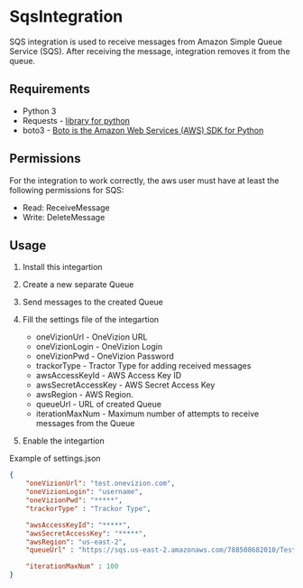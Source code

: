 # SqsIntegration

SQS integration is used to receive messages from Amazon Simple Queue Service (SQS). After receiving the message, integration removes it from the queue.

## Requirements
- Python 3
- Requests - [library for python](http://docs.python-requests.org/en/master/)
- boto3 - [Boto is the Amazon Web Services (AWS) SDK for Python](https://boto3.amazonaws.com/v1/documentation/api/latest/index.html)

## Permissions
For the integration to work correctly, the aws user must have at least the following permissions for SQS:
- Read: ReceiveMessage
- Write: DeleteMessage

## Usage
1. Install this integartion 
2. Create a new separate Queue
3. Send messages to the created Queue
4. Fill the settings file of the integartion
   - oneVizionUrl - OneVizion URL
   - oneVizionLogin - OneVizion Login
   - oneVizionPwd - OneVizion Password
   - trackorType - Tractor Type for adding received messages
   - awsAccessKeyId - AWS Access Key ID
   - awsSecretAccessKey - AWS Secret Access Key
   - awsRegion - AWS Region.
   - queueUrl - URL of created Queue
   - iterationMaxNum - Maximum number of attempts to receive messages from the Queue
   
5. Enable the integartion

Example of settings.json

```json
{
    "oneVizionUrl": "test.onevizion.com",
    "oneVizionLogin": "username",
    "oneVizionPwd": "*****",
    "trackorType" : "Trackor Type",

    "awsAccessKeyId": "*****",
    "awsSecretAccessKey": "*****",
    "awsRegion": "us-east-2",
    "queueUrl" : "https://sqs.us-east-2.amazonaws.com/788508682010/Test",

    "iterationMaxNum" : 100
}
```
